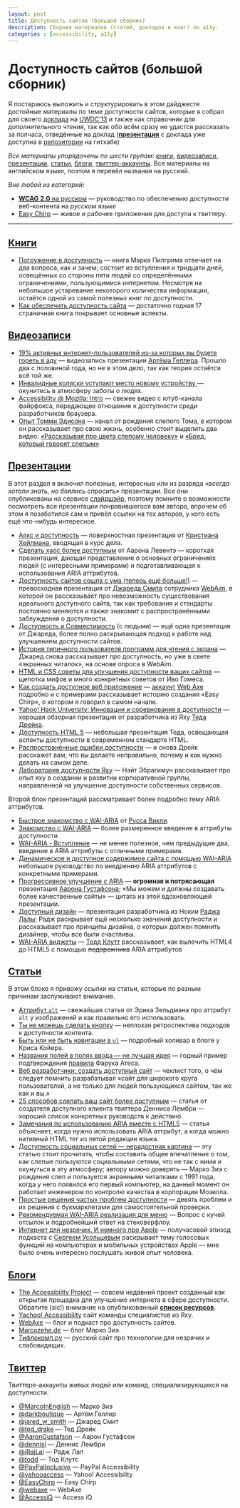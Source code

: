 ```yaml
---
layout: post
title: Доступность сайтов (большой сборник)
description: Сборник материалов (статей, докладов и книг) по a11y.
categories : [accessibility, a11y]
---
```



Доступность сайтов (большой сборник)
========================================

Я постараюсь выложить и структурировать в этом дайджесте достойные материалы по
теме доступности сайтов, которые я собрал для своего [доклада][1] на [UWDC’13][3]
и также как справочник для *дополнительного чтения*, так как обо всём сразу
не удастся рассказать за полчаса, отведённые на доклад ([**презентация**][5]
с доклада уже доступна в [репозитории][4] на гитхабе)

*Все материалы упорядочены по шести групам*: [книги](#books),
[видеозаписи](#videos), [презентации](#presentations), [статьи](#articles),
[блоги](#blogs), [твиттер-аккаунты](#twitters). Все материалы на английском
языке, поэтом я перевёл названия на русский.

*Вне любой из категорий:*

* [**WCAG 2.0** на русском][6] — руководство по обеспечению доступности
веб-контента на *русском языке*
* [Easy Chirp][1] — живое и рабочее приложения
для доступа к твиттеру.

--------------------------------------------------------------------------------

<h2 id="books"><a href="#books">
    Книги
</a></h2>

* [Погружение в доступность](http://diveintoaccessibility.info/) — книга Марка Пилгрима отвечает на два вопроса, как и зачем; состоит из вступления и тридцати дней, освещённых со стороны пяти людей со определёнными ограничениями, пользующимися интернетом. Несмотря на небольшое устаревание некоторого количества информации, остаётся одной из самой полезных книг по доступности.
* [Как обеспечить доступность сайта](http://siteimprove.com/files/how-to-ensure-website-accessibility.pdf) — достаточно годная 17 страничная книга покрывает основные аспекты.

<h2 id="videos"><a href="#videos">
    Видеозаписи
</a></h2>

* [19% активных интернет-пользователей из-за которых вы будете гореть в
аду](http://vimeo.com/18903451) — видеозапись презентации [Артёма Геллера](http://twitter.com/darkboutique). Прошло два с половиной года, но не в этом дело, так как теория остаётся всё той же.
* [Инвалидные коляски уступают место новому устройству ](http://www.wimp.com/newdevice/) — окунитесь в атмосферу заботы о людях.
* [Accessibility @ Mozilla: Intro](http://youtu.be/GmnHY6vNeQM) — свежее видео с ютуб-канала файрфокса, передающее отношение к доступности среди разработчиков браузера.
* [Опыт Томми Эдисона](http://www.youtube.com/user/TommyEdisonXP?feature=watch) — канал от рождения слепого Тома, в котором он рассказывает про свою жизнь, особенно стоит выделить два видео: [«Рассказывая про цвета слепому человеку»](http://youtu.be/59YN8_lg6-U) и [«Бред, который говорят слепым»](http://youtu.be/4uk8pwEHMBE)

<h2 id="presentations"><a href="#presentations">
    Презентации
</a></h2>

В этот раздел я включил полезные, интересные или из разряда *«всегда хотели знать, но боялись спросить»* презентации. Все они опубликованы на сервисе [слайдшэйр](http://www.slideshare.net/), поэтому помните о возможности посмотреть все презентации понравившегося вам автора, впрочем об этом я позаботился сам и привёл ссылки на тех авторов, у кого есть ещё что-нибудь интересное.

* [Аякс и доступность](http://www.slideshare.net/cheilmann/mike-davies-ajax-and-accessibility) — поверхностная презентация от [Кристиана Хейлмана](http://www.slideshare.net/cheilmann), вводящая в курс дела.
* [Сделать хаос более доступным](http://www.slideshare.net/parisweb/making-chaos-accessible-aaron-leventhal-paris-web-2008) от Аарона Левентэ — короткая презентация, дающая представление о основных ограничениях людей (с интересными примерами) и подготавливающая к использования ARIA аттрибутов.
* [Доступность сайтов сошла с ума (теперь ещё больше!)](http://www.slideshare.net/jared_w_smith/web-accessibility-gone-wild-now-even-more-wilder) — превосходная презентация от [Джареда Смита](http://www.slideshare.net/jared_w_smith) сотрудника [WebAim](http://webaim.org/), в которой он рассказывает про невозможность существования идеального доступного сайта, так как требования и стандарты постоянно меняются и также знакомит с распространёнными заблуждения о доступности.
* [Доступность и Совместимость](http://www.slideshare.net/jared_w_smith/accessibility-compatibility) (с людьми) — ещё одна презентация от Джареда, более полно раскрывающая подход к работе над улучшением доступности сайтов.
* [История типичного пользователя программ для чтения с экрана](http://www.slideshare.net/jared_w_smith/the-legend-of-the-typical-screen-reader-user-2485093) — Джаред снова рассказывает про доступность, но уже в свете «экранных читалок», на основе опроса в WebAim.
* [HTML и CSS советы для улучшения доступности ваших сайтов](http://www.slideshare.net/ivogomes/htmlcss-tips-to-improve-the-accessibility-of-your-websites) — щепотка мифов и много конкретных советов от Иво Гомеса.
* [Как создать доступное веб приложение](http://www.slideshare.net/webaxe/how-to-build-an-accessible-web-application) — [аккаунт](http://www.slideshare.net/webaxe) [Web Axe](http://www.webaxe.org/) подробно и с примерами рассказывает историю создания «Easy Chirp», о котором я говорил в самом начале.
* [Yahoo! Hack University: Инновации и соревнования в доступности](http://www.slideshare.net/7mary4/yahoo-hack-university-accessiblie-innovations-and-challenges) — хорошая обзорная презентация от разработчика из Яху [Теда Дрейка](http://www.slideshare.net/7mary4).
* [Доступность HTML 5](http://www.slideshare.net/7mary4/html-5-accessibility-9077059) — небольшая презентация Теда, освещающая аспекты доступности в современном стандарте HTML.
* [Распространённые ошибки доступности](http://www.slideshare.net/7mary4/common-accessibility-mistakes) — и снова Дрейк расскажет вам, что вы делаете неправильно, почему и как нужно делать на самом деле.
* [Лаборатория доступности Яху](http://www.slideshare.net/n8moon/the-yahoo-social-accessibility-lab) — Нэйт Эбрагимун рассказывает про опыт яху в создании и развитии корпоративной группы, направленной на улучшение доступности собственных сервисов.

Второй блок презентаций рассматривает более подробно тему ARIA аттрибутов.

* [Быстрое знакомство с WAI-ARIA](http://www.slideshare.net/maxdesign/a-quick-introduction-to-aria) от [Русса Викли](http://www.slideshare.net/maxdesign).
* [Знакомство с WAI-ARIA](http://www.slideshare.net/iwmw/an-introduction-to-waiaria) — более размеренное введение в аттрибуты доступности.
* [WAI-ARIA - Вступление](http://www.slideshare.net/Shuckle/wai-aria-an-intro) — не менее полезное, чем предыдущие два, введение в ARIA аттрибуты с отличными примерами.
* [Динамическое и доступное содержимое сайта с помощью WAI-ARIA](http://www.slideshare.net/AccessiQ/dynamic-and-accessible-web-content-with-waiaria-15509603) небольшое руководство по внедрению ARIA аттрибутов с конкретными примерами.
* [Прогрессивное улучшение с ARIA](http://www.slideshare.net/AaronGustafson/progressive-enhancement-with-aria-5099559) — **огромная и потрясающая** презентация [Аарона Густафсона](http://www.slideshare.net/AaronGustafson); «Мы можем и должны создавать более качественные сайты» — цитата из этой вдохновляющей презентации.
* [Доступный дизайн](http://www.slideshare.net/rajeshlal/accessible-design-how-interactive-design-conference-washington-dc-sept-2729-2012) — презентация разработчика из Нокии [Раджа Лалы](http://www.slideshare.net/rajeshlal); Радж раскрывает ещё несколько значений доступности и рассказывает про принципы дизайна, о которых должен помнить дизайнер, чтобы все были счастливы.
* [WAI-ARIA виджеты](http://www.slideshare.net/toddkloots/aria-widgets) — [Тодд Клутт](http://www.slideshare.net/toddkloots) рассказывает, как вылечить HTML4 до HTML5 с помощью <strike>подорожника</strike> ARIA аттрибутов


<h2 id="articles"><a href="#articles">
    Статьи
</a></h2>

В этом блоке я привожу ссылки на статьи, которые по разным причинам заслуживают внимание.

* [Аттрибут `alt`](http://alistapart.com/blog/post/on-alt-text) — свежайшая статья от Эрика Зельдмана про аттрибут `alt` у изображений и как правильно его использовать.
* [Ты не можешь сделать кнопку](http://www.nczonline.net/blog/2013/01/29/you-cant-create-a-button/) — неплохая ретроспектива подходов к доступности контента.
* [Быть или не быть навигации в `ul`](http://css-tricks.com/navigation-in-lists-to-be-or-not-to-be/) — подробный холивар в блоге у Криса Койера.
* [Названия полей в полях ввода — не лучшая идея](http://laurakalbag.com/labels-in-input-fields-arent-such-a-good-idea/) — годный пример подтверждения [правила](https://twitter.com/KuraFire/status/203556978075774976/photo/1) Фарука Атеса.
* [Веб разработчики: создать доступный сайт](http://siteimprove.com/blog/2012/12/11/web-developers-create-an-accessible-website.aspx)
— чеклист того, о чём следует помнить разрабатывая «сайт для широкого круга пользователей, а не только для людей пользующихся сайтом, так же как и вы.»
* [25 способов сделать ваш сайт более доступным](http://www.webhostingsearch.com/articles/25-ways-to-make-your-site-more-accessible.php) — статья от создателя доступного клиента твиттера Денниса Лембри — хороший список конкретных руководств к действию.
* [Замечания по использованию ARIA вместе с HTML5](http://www.paciellogroup.com/blog/2012/06/html5-accessibility-chops-using-aria-notes/) — статья объясняет, когда нужно использовать ARIA аттрибут, а когда можно нативный HTML тег из пятой редакции языка.
* [Доступность социальных сетей — нерадостная картина](http://www.marcozehe.de/2011/12/08/social-networks-and-accessibility-a-rather-sad-picture/) — эту статью стоит прочитать, чтобы составить общее впечатление о том, как слепые пользуются социальными сетями, что не так с ними и окунуться в эту атмосферу; автору можно доверять — Марко Зиэ с рождения слеп и пользуется экранными читалками с 1991 года, когда у него появился его первый компьютер, на данный момент он работает инженером по контролю качества в корпорации Мозилла.
* [Простые решения частых проблем доступности](http://yaccessibilityblog.com/library/easy-fixes-to-common-accessibility-problems.html) — девять проблем и их решения с букмарклетами для самостоятельной проверки.
* [Рекомендуемая WAI-ARIA реализация для меню](http://stackoverflow.com/questions/12279113/recommended-wai-aria-implementation-for-navigation-bar-menu) — Вопрос с кучей отсылок и подробнейший ответ на стековерфлоу.
* [Интернет для незрячих. И немного про Apple](http://www.prostomac.com/2011/08/internet-dlya-nezryachix-i-nemnogo-pro-apple/) — получасовой эпизод подкаста с [Сергеем Усольцевым](http://iblind.ru/) раскрывает тему голосовых функций на компьютерах и мобильных устройствах Apple — мне было очень интересно послушать живой опыт человека.

<h2 id="blogs"><a href="#blogs">
    Блоги
</a></h2>

* [The Accessibility Project](http://a11yproject.com/) — совсем недавний проект созданный как открытая прощадка для улучшение интернета в сфере доступности. Обратите (sic!) внимание на опубликованный [**список ресурсов**](http://a11yproject.com/resources.html).
* [Yachoo! Accessibility](http://yaccessibilityblog.com/) сайт команды специалистов из Яху.
* [WebAxe](http://www.webaxe.org/) — блог и подкаст про доступность сайтов.
* [Marcozehe.de](http://www.marcozehe.de/) — блог Марко Зиэ.
* [Тифлокомп.ру](http://www.tiflocomp.ru/) — русский сайт про технологии для незрячих и слабовидящих.

<h2 id="twitters"><a href="#twitters">
    Твиттер
</a></h2>

Твиттере-аккаунты живых людей или команд, специализирующихся на доступности.

* [@MarcoInEnglish](http://twitter.com/MarcoInEnglish) — Марко Зиэ
* [@darkboutique](http://twitter.com/darkboutique) — Артём Геллер
* [@jared_w_smith](http://twitter.com/jared_w_smith) — Джаред Смит
* [@ted_drake](http://twitter.com/ted_drake) — Тед Дрейк
* [@AaronGustafson](http://twitter.com/AaronGustafson) — Аарон Густафсон
* [@dennisl](http://twitter.com/dennisl) — Деннис Лембри
* [@iRajLal](http://twitter.com/iRajLal) — Радж Лал
* [@todd](http://twitter.com/todd) — Тод Клутс
* [@PayPalInclusive](http://twitter.com/PayPalInclusive) — PayPal Accessibility
* [@yahooaccess](http://twitter.com/yahooaccess) — Yahoo! Accessibility
* [@EasyChirp](http://twitter.com/EasyChirp) — Easy Chirp
* [@webaxe](http://twitter.com/webaxe) — WebAxe
* [@AccessiQ](http://twitter.com/AccessiQ) — Access iQ


[1]: http://www.easychirp.com/ "Easy Chirp : web accessibility for the Twitter.com website application"
[2]: http://2013.uwdc.ru/program/presentation/web-development/dostupnost_saytov_dlya_lyudey_s_ogranichennyimi_vozmojnostyami_n.html
[3]: http://2013.uwdc.ru/
[4]: https://github.com/matmuchrapna/a11y-2013
[5]: http://matmuchrapna.github.com/a11y-2013/
[6]: http://www.w3.org/Translations/WCAG20-ru/

